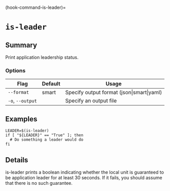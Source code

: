 (hook-command-is-leader)=
# `is-leader`

## Summary
Print application leadership status.

### Options
| Flag | Default | Usage |
| --- | --- | --- |
| `--format` | smart | Specify output format (json&#x7c;smart&#x7c;yaml) |
| `-o`, `--output` |  | Specify an output file |

## Examples

    LEADER=$(is-leader)
    if [ "${LEADER}" == "True" ]; then
      # Do something a leader would do
    fi


## Details

is-leader prints a boolean indicating whether the local unit is guaranteed to
be application leader for at least 30 seconds. If it fails, you should assume that
there is no such guarantee.